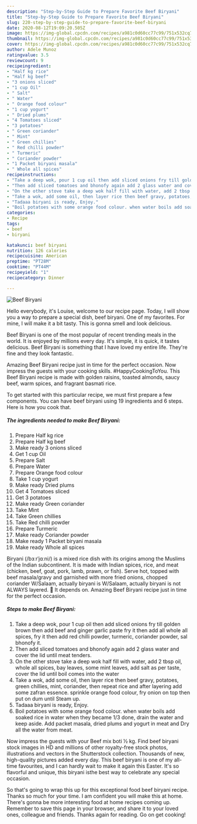 ```yaml
---
description: "Step-by-Step Guide to Prepare Favorite Beef Biryani"
title: "Step-by-Step Guide to Prepare Favorite Beef Biryani"
slug: 220-step-by-step-guide-to-prepare-favorite-beef-biryani
date: 2020-08-12T19:09:20.505Z
image: https://img-global.cpcdn.com/recipes/a981c0d60cc77c99/751x532cq70/beef-biryani-recipe-main-photo.jpg
thumbnail: https://img-global.cpcdn.com/recipes/a981c0d60cc77c99/751x532cq70/beef-biryani-recipe-main-photo.jpg
cover: https://img-global.cpcdn.com/recipes/a981c0d60cc77c99/751x532cq70/beef-biryani-recipe-main-photo.jpg
author: Adele Munoz
ratingvalue: 3.5
reviewcount: 9
recipeingredient:
- "Half kg rice"
- "Half kg beef"
- "3 onions sliced"
- "1 cup Oil"
- " Salt"
- " Water"
- " Orange food colour"
- "1 cup yogurt"
- " Dried plums"
- "4 Tomatoes sliced"
- "3 potatoes"
- " Green coriander"
- " Mint"
- " Green chillies"
- " Red chilli powder"
- " Turmeric"
- " Coriander powder"
- "1 Packet biryani masala"
- " Whole all spices"
recipeinstructions:
- "Take a deep wok, pour 1 cup oil then add sliced onions fry till golden brown then add beef and ginger garlic paste fry it then add all whole all spices, fry it then add red chilli powder, turmeric, coriander powder, sal bhonofy it."
- "Then add sliced tomatoes and bhonofy again add 2 glass water and cover the lid until meat tenders."
- "On the other stove take a deep wok half fill with water, add 2 tbsp oil, whole all spices, bay leaves, some mint leaves, add salt as per taste, cover the lid until boil comes into the water"
- "Take a wok, add some oil, then layer rice then beef gravy, potatoes, green chillies, mint, coriander, then repeat rice and after layering add some zafran essence. sprinkle orange food colour, fry onion on top then put on dum until Steam up."
- "Tadaaa biryani is ready, Enjoy."
- "Boil potatoes with some orange food colour. when water boils add soaked rice in water when they became 1/3 done, drain the water and keep aside. Add packet masala, dried plums and yogurt in meat and Dry all the water from meat."
categories:
- Recipe
tags:
- beef
- biryani

katakunci: beef biryani 
nutrition: 126 calories
recipecuisine: American
preptime: "PT28M"
cooktime: "PT44M"
recipeyield: "1"
recipecategory: Dinner

---
```



![Beef Biryani](https://img-global.cpcdn.com/recipes/a981c0d60cc77c99/751x532cq70/beef-biryani-recipe-main-photo.jpg)

Hello everybody, it's Louise, welcome to our recipe page. Today, I will show you a way to prepare a special dish, beef biryani. One of my favorites. For mine, I will make it a bit tasty. This is gonna smell and look delicious.

Beef Biryani is one of the most popular of recent trending meals in the world. It is enjoyed by millions every day. It's simple, it is quick, it tastes delicious. Beef Biryani is something that I have loved my entire life. They're fine and they look fantastic.

Amazing Beef Biryani recipe just in time for the perfect occasion. Now impress the guests with your cooking skills. #HappyCookingToYou. This Beef Biryani recipe is made with golden raisins, toasted almonds, saucy beef, warm spices, and fragrant basmati rice.


To get started with this particular recipe, we must first prepare a few components. You can have beef biryani using 19 ingredients and 6 steps. Here is how you cook that.

<!--inarticleads1-->

##### The ingredients needed to make Beef Biryani:

1. Prepare Half kg rice
1. Prepare Half kg beef
1. Make ready 3 onions sliced
1. Get 1 cup Oil
1. Prepare  Salt
1. Prepare  Water
1. Prepare  Orange food colour
1. Take 1 cup yogurt
1. Make ready  Dried plums
1. Get 4 Tomatoes sliced
1. Get 3 potatoes
1. Make ready  Green coriander
1. Take  Mint
1. Take  Green chillies
1. Take  Red chilli powder
1. Prepare  Turmeric
1. Make ready  Coriander powder
1. Make ready 1 Packet biryani masala
1. Make ready  Whole all spices


Biryani (/bɜːrˈjɑːni/) is a mixed rice dish with its origins among the Muslims of the Indian subcontinent. It is made with Indian spices, rice, and meat (chicken, beef, goat, pork, lamb, prawn, or fish). Serve hot, topped with beef masala/gravy and garnished with more fried onions, chopped coriander W/Salaam, actually biryani is W/Salaam, actually biryani is not ALWAYS layered. 🙂 It depends on. Amazing Beef Biryani recipe just in time for the perfect occasion. 

<!--inarticleads2-->

##### Steps to make Beef Biryani:

1. Take a deep wok, pour 1 cup oil then add sliced onions fry till golden brown then add beef and ginger garlic paste fry it then add all whole all spices, fry it then add red chilli powder, turmeric, coriander powder, sal bhonofy it.
1. Then add sliced tomatoes and bhonofy again add 2 glass water and cover the lid until meat tenders.
1. On the other stove take a deep wok half fill with water, add 2 tbsp oil, whole all spices, bay leaves, some mint leaves, add salt as per taste, cover the lid until boil comes into the water
1. Take a wok, add some oil, then layer rice then beef gravy, potatoes, green chillies, mint, coriander, then repeat rice and after layering add some zafran essence. sprinkle orange food colour, fry onion on top then put on dum until Steam up.
1. Tadaaa biryani is ready, Enjoy.
1. Boil potatoes with some orange food colour. when water boils add soaked rice in water when they became 1/3 done, drain the water and keep aside. Add packet masala, dried plums and yogurt in meat and Dry all the water from meat.


Now impress the guests with your Beef mix boti ½ kg. Find beef biryani stock images in HD and millions of other royalty-free stock photos, illustrations and vectors in the Shutterstock collection. Thousands of new, high-quality pictures added every day. This beef biryani is one of my all-time favourites, and I can hardly wait to make it again this Easter. It&#39;s so flavorful and unique, this biryani isthe best way to celebrate any special occasion. 

So that's going to wrap this up for this exceptional food beef biryani recipe. Thanks so much for your time. I am confident you will make this at home. There's gonna be more interesting food at home recipes coming up. Remember to save this page in your browser, and share it to your loved ones, colleague and friends. Thanks again for reading. Go on get cooking!
